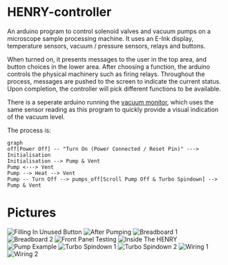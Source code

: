 # HENRY-controller

An arduino program to control solenoid valves and vacuum pumps on a microscope sample processing machine. It uses an E-Ink display, temperature sensors, vacuum / pressure sensors, relays and buttons.

When turned on, it presents messages to the user in the top area, and button choices in the lower area. After choosing a function, the arduino controls the physical machinery such as firing relays. Throughout the process, messages are pushed to the screen to indicate the current status. Upon completion, the controller will pick different functions to be available.

There is a seperate arduino running the [vacuum monitor](https://github.com/pw-64/vacuum-monitor), which uses the same sensor reading as this program to quickly provide a visual indication of the vacuum level.

The process is:
```mermaid
graph
off[Power Off] -- "Turn On (Power Connected / Reset Pin)" ---> Initialisation
Initialisation --> Pump & Vent
Pump <---> Vent
Pump --> Heat --> Vent
Pump -- Turn Off --> pumps_off[Scroll Pump Off & Turbo Spindown] --> Pump & Vent
```

# Pictures
![Filling In Unused Button](https://github.com/pw-64/HENRY-controller/blob/main/Photos/After%20Filling%20In%20Unused%20Button.jpg)
![After Pumping](https://github.com/pw-64/HENRY-controller/blob/main/Photos/After%20Pumping.jpg)
![Breadboard 1](https://github.com/pw-64/HENRY-controller/blob/main/Photos/Breadboard%201.jpg)
![Breadboard 2](https://github.com/pw-64/HENRY-controller/blob/main/Photos/Breadboard%202.jpg)
![Front Panel Testing](https://github.com/pw-64/HENRY-controller/blob/main/Photos/Front%20Panel%20Testing.jpg)
![Inside The HENRY](https://github.com/pw-64/HENRY-controller/blob/main/Photos/Inside%20The%20HENRY.jpg)
![Pump Example](https://github.com/pw-64/HENRY-controller/blob/main/Photos/Pump%20Example.jpg)
![Turbo Spindown 1](https://github.com/pw-64/HENRY-controller/blob/main/Photos/Turbo%20Spindown%201.jpg)
![Turbo Spindown 2](https://github.com/pw-64/HENRY-controller/blob/main/Photos/Turbo%20Spindown%202.jpeg)
![Wiring 1](https://github.com/pw-64/HENRY-controller/blob/main/Photos/Wiring%201.jpg)
![Wiring 2](https://github.com/pw-64/HENRY-controller/blob/main/Photos/Wiring%202.jpg)
